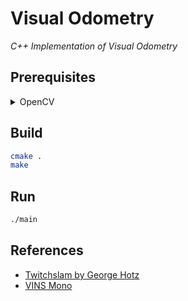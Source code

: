 
# Visual Odometry

*C++ Implementation of Visual Odometry*

## Prerequisites

<details><summary>OpenCV</summary>

```bash
VERSION=4.1.2
mkdir -p $HOME/src
cd $HOME/src
wget https://github.com/opencv/opencv/archive/$VERSION.tar.gz
tar xvf $VERSION.tar.gz
rm $VERSION.tar.gz
wget https://github.com/opencv/opencv_contrib/archive/$VERSION.tar.gz
tar xvf $VERSION.tar.gz
rm $VERSION.tar.gz
cd ./opencv-$VERSION
mkdir build
cd build
cmake -DOPENCV_EXTRA_MODULES_PATH=$HOME/src/opencv_contrib-$VERSION/modules\
      -DCMAKE_BUILD_TYPE=RELEASE -DBUILD_EXAMPLES=OFF -DBUILD_DOCS=OFF\
      -DBUILD_PERF_TESTS=OFF -DBUILD_TESTS=OFF -DENABLE_PRECOMPILED_HEADERS=OFF ..
make -j8
sudo make install
```

</details>

## Build

```bash
cmake .
make
```

## Run

```bash
./main
```

## References

* [Twitchslam by George Hotz](https://github.com/geohot/twitchslam)
* [VINS Mono](https://github.com/HKUST-Aerial-Robotics/VINS-Mono)
